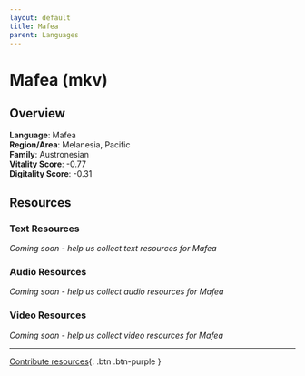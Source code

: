 ```yaml
---
layout: default
title: Mafea
parent: Languages
---
```


# Mafea (mkv)

## Overview

**Language**: Mafea  
**Region/Area**: Melanesia, Pacific  
**Family**: Austronesian  
**Vitality Score**: -0.77  
**Digitality Score**: -0.31  

## Resources

### Text Resources
*Coming soon - help us collect text resources for Mafea*

### Audio Resources
*Coming soon - help us collect audio resources for Mafea*

### Video Resources
*Coming soon - help us collect video resources for Mafea*

---

[Contribute resources](https://fairtrain.github.io/){: .btn .btn-purple }
